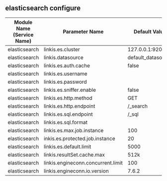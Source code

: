 ## elasticsearch configure


| Module Name (Service Name) | Parameter Name | Default Value | Description |Used|
| -------- | -------- | ----- |----- |  -----   |
|elasticsearch|linkis.es.cluster|127.0.0.1:9200|cluster|
|elasticsearch|linkis.datasource|default_datasource |linkis.datasource|
|elasticsearch|linkis.es.auth.cache|false|es.auth.cache|
|elasticsearch|linkis.es.username|  |username|
|elasticsearch|linkis.es.password|  |password|
|elasticsearch|linkis.es.sniffer.enable| false|es.sniffer.enable |
|elasticsearch|linkis.es.http.method|GET| es.http.method|
|elasticsearch|linkis.es.http.endpoint| /_search |es.http.endpoint|
|elasticsearch|linkis.es.sql.endpoint| /_sql|endpoint |
|elasticsearch|linkis.es.sql.format| |es.sql.format|
|elasticsearch|linkis.es.max.job.instance|100|es.max.job.instance|
|elasticsearch|inkis.es.protected.job.instance|20| es.protected.job.instance|
|elasticsearch|linkis.es.default.limit| 5000| es.default.limit|
|elasticsearch|linkis.resultSet.cache.max|512k|resultSet.cache.max|
|elasticsearch|linkis.engineconn.concurrent.limit| 100 |engineconn.concurrent.limit|
|elasticsearch|linkis.engineconn.io.version| 7.6.2| engineconn.io.version|
 
 
 

